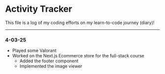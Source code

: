 # Activity Tracker

This file is a log of my coding efforts on my learn-to-code journey (diary)!

---

### 4-03-25

- Played some Valorant
- Worked on the Next.js Ecommerce store for the full-stack course
  - Added the footer component
  - Implemented the image viewer
